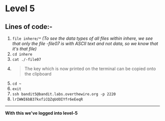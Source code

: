 # Level 5
## Lines of code:-
1. `file inhere/*` *(To see the data types of all files within inhere, we see that only the file -file07 is with ASCII text and not data, so we know that it's that file)*
2. `cd inhere`
3. `cat ./-file07`
4. > The key which is now printed on the terminal can be copied onto the clipboard
5. `cd ~`
6. `exit`
7. `ssh bandit5@bandit.labs.overthewire.org -p 2220`
8. `lrIWWI6bB37kxfiCQZqUdOIYfr6eEeqR`
---
**With this we've logged into level-5**
